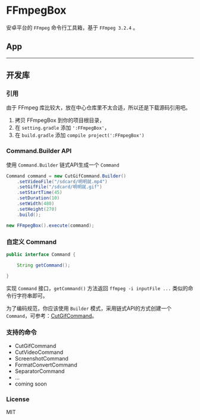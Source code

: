 # FFmpegBox

安卓平台的 ``FFmpeg`` 命令行工具箱，基于 ``FFmpeg 3.2.4`` 。

## App


----------


## 开发库

### 引用

由于 FFmpeg 库比较大，放在中心仓库里不太合适，所以还是下载源码引用吧。

1. 拷贝 FFmpegBox 到你的项目根目录，
2. 在 ``setting.gradle`` 添加 ``':FFmpegBox'``，
3. 在 ``build.gradle`` 添加 ``compile project(':FFmpegBox')``

### Command.Builder API

使用 ``Command.Builder`` 链式API生成一个 ``Command``

```java
Command command = new CutGifCommand.Builder()
    .setVideoFile("/sdcard/明明就.mp4")
    .setGifFile("/sdcard/明明就.gif")
    .setStartTime(45)
    .setDuration(10)
    .setWidth(480)
    .setHeight(270)
    .build();

new FFmpegBox().execute(command);
```

### 自定义 Command

```java
public interface Command {

    String getCommand();

}
```

实现 ``Command`` 接口，``getCommand()`` 方法返回 ``ffmpeg -i inputFile ...`` 类似的命令行字符串即可。

为了编码规范，你应该使用 ``Builder`` 模式，采用链式API的方式创建一个 ``Command``，可参考：[CutGifCommand](https://github.com/gavinliu/FFmpegBox/blob/master/FFmpgeBox/src/main/java/cn/gavinliu/android/ffmpeg/box/commands/CutGifCommand.java)。

### 支持的命令

* CutGifCommand
* CutVideoCommand
* ScreenshotCommand
* FormatConvertCommand
* SeparatorCommand
* ...
* coming soon

### License

MIT
